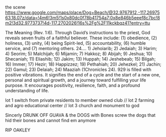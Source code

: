 the scene 
https://www.google.com/maps/place/Dog+Beach/@32.9767912,-117.2697563,18.07z/data=!4m6!3m5!1s0x80dc0f78b41754a7:0x8e846b5eeef8c7bc!8m2!3d32.9773737!4d-117.2702026!16s%2Fg%2F11kckbqz41?entry=ttu

The Meaning (Rev. 1:6). Through David’s instructions to the priest, God reveals seven fruits of a faithful believer. These include: (1) obedience, (2) holiness, (3) unity, (4) being Spirit-led, (5) accountability, (6) humble service, and (7) mentoring others.
24.... 1) Jehoiarib; 2) Jedaiah; 3) Harim; 4) Seorim; 5) Malchijah; 6) Mijamin; 7) Hakkoz; 8) Abijah; 9) Jeshua; 10) Shecaniah; 11) Eliashib; 12) Jakim; 13) Huppah; 14) Jeshebeab; 15) Bilgah; 16) Immer; 17) Hezir; 18) Happizzez; 19) Pethahiah; 20) Jehezkel; 21) Jachin; 22) Gamul; 23) Delaiah; 24) Maaziah (1Chronicles 24).
929 is filled with positive vibrations. It signifies the end of a cycle and the start of a new one, personal and spiritual growth, and a journey toward fulfilling your life purpose. It encourages positivity, resilience, faith, and a profound understanding of life.

lot 1 switch from private residents to member owned club // lot 2 farming and agro educational center // lot 3 church and monument to god 

Sincerly DRUNK OFF GUAVA & the DOGS with Bones 
screw the dogs that hid their bones and cannot find em anymore 

RIP OAKLEY
